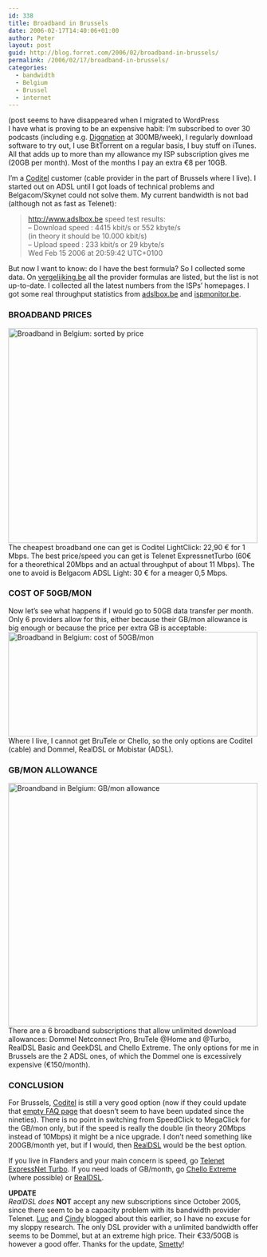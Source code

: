 ```yaml
---
id: 338
title: Broadband in Brussels
date: 2006-02-17T14:40:06+01:00
author: Peter
layout: post
guid: http://blog.forret.com/2006/02/broadband-in-brussels/
permalink: /2006/02/17/broadband-in-brussels/
categories:
  - bandwidth
  - Belgium
  - Brussel
  - internet
---
```

(post seems to have disappeared when I migrated to WordPress  
I have what is proving to be an expensive habit: I&#8217;m subscribed to over 30 podcasts (including e.g. <a href="http://revision3.com/diggnation" target="_blank">Diggnation</a> at 300MB/week), I regularly download software to try out, I use BitTorrent on a regular basis, I buy stuff on iTunes. All that adds up to more than my allowance my ISP subscription gives me (20GB per month). Most of the months I pay an extra &euro;8 per 10GB.

I&#8217;m a <a href="http://www.coditel.be/" target="_blank">Coditel</a> customer (cable provider in the part of Brussels where I live). I started out on ADSL until I got loads of technical problems and Belgacom/Skynet could not solve them. My current bandwidth is not bad (although not as fast as Telenet):

> <a href="http://www.adslbox.be" target="_blank">http://www.adslbox.be</a> speed test results:  
> &#8211; Download speed : 4415 kbit/s or 552 kbyte/s  
> (in theory it should be 10.000 kbit/s)  
> &#8211; Upload speed : 233 kbit/s or 29 kbyte/s  
> Wed Feb 15 2006 at 20:59:42 UTC+0100

But now I want to know: do I have the best formula? So I collected some data. On <a href="http://www.vergelijking.be/internet/breedband.php" target="_blank">vergelijking.be</a> all the provider formulas are listed, but the list is not up-to-date. I collected all the latest numbers from the ISPs&#8217; homepages. I got some real throughput statistics from <a href="http://www.adslbox.be" target="_blank">adslbox.be</a> and <a href="http://www.ispmonitor.be/" target="_blank">ispmonitor.be</a>.

### BROADBAND PRICES

[<img  src="http://static.flickr.com/31/100186776_e4ca7694bb.jpg" width="500" height="430" alt="Broadband in Belgium: sorted by price" />](http://www.flickr.com/photos/pforret/100186776/ "Photo Sharing")  
The cheapest broadband one can get is Coditel LightClick: 22,90 &euro; for 1 Mbps. The best price/speed you can get is Telenet ExpressnetTurbo (60&euro; for a theorethical 20Mbps and an actual throughput of about 11 Mbps). The one to avoid is Belgacom ADSL Light: 30 &euro; for a meager 0,5 Mbps.

### COST OF 50GB/MON

Now let&#8217;s see what happens if I would go to 50GB data transfer per month. Only 6 providers allow for this, either because their GB/mon allowance is big enough or because the price per extra GB is acceptable:  
[<img  src="http://static.flickr.com/34/100202572_f347529599.jpg" width="500" height="209" alt="Broadband in Belgium: cost of 50GB/mon" />](http://www.flickr.com/photos/pforret/100202572/ "Photo Sharing")  
Where I live, I cannot get BruTele or Chello, so the only options are Coditel (cable) and Dommel, RealDSL or Mobistar (ADSL).

### GB/MON ALLOWANCE

[<img  src="http://static.flickr.com/30/100894746_1be89383c9.jpg" width="500" height="487" alt="Broandband in Belgium: GB/mon allowance" />](http://www.flickr.com/photos/pforret/100894746/ "Photo Sharing")  
There are a 6 broadband subscriptions that allow unlimited download allowances: Dommel Netconnect Pro, BruTele @Home and @Turbo, RealDSL Basic and GeekDSL and Chello Extreme. The only options for me in Brussels are the 2 ADSL ones, of which the Dommel one is excessively expensive (&euro;150/month).

### CONCLUSION

For Brussels, <a href="http://www.coditel.be/Default.aspx?tabid=305" target="_blank">Coditel</a> is still a very good option (now if they could update that <a href="http://www.coditel.net/ENfaq.asp" target="_blank">empty FAQ page</a> that doesn&#8217;t seem to have been updated since the nineties). There is no point in switching from SpeedClick to MegaClick for the GB/mon only, but if the speed is really the double (in theory 20Mbps instead of 10Mbps) it might be a nice upgrade. I don&#8217;t need something like 200GB/month yet, but if I would, then <a href="http://www.realdsl.be/broadband.php" target="_blank">RealDSL</a> would be the best option.

If you live in Flanders and your main concern is speed, go <a href="http://www.telenet.be/nl/thuis/internet/producten/expressnet_turbo/index.page" target="_blank">Telenet ExpressNet Turbo</a>. If you need loads of GB/month, go <a href="http://www.chello.be/Abonnementen/1949/19496588.html" target="_blank">Chello Extreme</a> (where possible) or <a href="http://www.realdsl.be/broadband.php" target="_blank">RealDSL</a>.

**UPDATE**  
<span style="font-style:italic;">RealDSL does </span><span style="font-weight:bold;">NOT</span> accept any new subscriptions since October 2005, since there seem to be a capacity problem with its bandwidth provider Telenet. [Luc](http://lvb.net/item/2013) and [Cindy](http://www.smetty.be/2005/12/21/goodbye-fulladslacademic-broadband) blogged about this earlier, so I have no excuse for my sloppy research. The only DSL provider with a unlimited bandwidth offer seems to be Dommel, but at an extreme high price. Their &euro;33/50GB is however a good offer. Thanks for the update, [Smetty](http://www.smetty.be)!